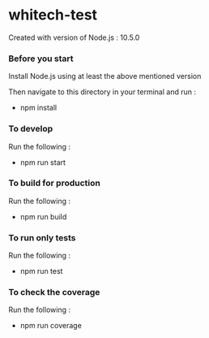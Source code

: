 # whitech-test

Created with version of Node.js : 10.5.0

### Before you start ###
Install Node.js using at least the above mentioned version

Then navigate to this directory in your terminal and run :

- npm install

### To develop ###
Run the following :

- npm run start


### To build for production ###
Run the following :

- npm run build

### To run only tests ###
Run the following :

- npm run test


### To check the coverage ###
Run the following :

- npm run coverage
